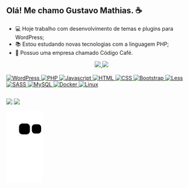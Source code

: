 ## Olá! Me chamo Gustavo Mathias. ☕

- 💻 Hoje trabalho com desenvolvimento de temas e plugins para WordPress;
- 📚 Estou estudando novas tecnologias com a linguagem PHP;
- 👔 Possuo uma empresa chamado Código Café.

<div align="center">
  <a href="https://github.com/codigocafe">
  <img height="180em" src="https://github-readme-stats.vercel.app/api?username=codigocafe&show_icons=true&theme=dracula&include_all_commits=true&count_private=true"/>
  <img height="180em" src="https://github-readme-stats.vercel.app/api/top-langs/?username=codigocafe&layout=compact&langs_count=7&theme=dracula"/>
</div>

<div style="display: inline_block"><br>
  <img width="40" height="30" alt="WordPress" src="https://cdn.jsdelivr.net/gh/devicons/devicon/icons/wordpress/wordpress-plain.svg" />
  <img width="40" height="30" alt="PHP" src="https://cdn.jsdelivr.net/gh/devicons/devicon/icons/php/php-original.svg" />
  <img width="40" height="30" alt="Javascript" src="https://cdn.jsdelivr.net/gh/devicons/devicon/icons/javascript/javascript-original.svg" />
  <img width="40" height="30" alt="HTML" src="https://cdn.jsdelivr.net/gh/devicons/devicon/icons/html5/html5-original-wordmark.svg" />
  <img width="40" height="30" alt="CSS" src="https://cdn.jsdelivr.net/gh/devicons/devicon/icons/css3/css3-original-wordmark.svg" />
  <img width="40" height="30" alt="Bootstrap" src="https://cdn.jsdelivr.net/gh/devicons/devicon/icons/bootstrap/bootstrap-original.svg" />
  <img width="40" height="30" alt="Less" src="https://cdn.jsdelivr.net/gh/devicons/devicon/icons/less/less-plain-wordmark.svg" />
  <img width="40" height="30" alt="SASS" src="https://cdn.jsdelivr.net/gh/devicons/devicon/icons/sass/sass-original.svg" />
  <img width="40" height="30" alt="MySQL" src="https://cdn.jsdelivr.net/gh/devicons/devicon/icons/mysql/mysql-plain-wordmark.svg" />
  <img width="40" height="30" alt="Docker" src="https://cdn.jsdelivr.net/gh/devicons/devicon/icons/docker/docker-original.svg" />
  <img width="40" height="30" alt="Linux" src="https://cdn.jsdelivr.net/gh/devicons/devicon/icons/linux/linux-original.svg" />
</div>

##

<div> 
  <a href = "mailto:contato@codigo.cafe"><img src="https://img.shields.io/badge/-Gmail-%23333?style=for-the-badge&logo=gmail&logoColor=white" target="_blank"></a>
  <a href="https://www.linkedin.com/in/gustavomathias/" target="_blank"><img src="https://img.shields.io/badge/-LinkedIn-%230077B5?style=for-the-badge&logo=linkedin&logoColor=white" target="_blank"></a> 
 
  ![Snake animation](https://github.com/codigocafe/codigocafe/blob/output/github-contribution-grid-snake.svg)
</div>
